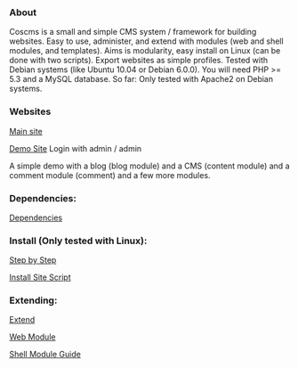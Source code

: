### About

Coscms is a small and simple CMS system / framework for building websites. Easy to use, administer, and extend with modules (web and shell modules, and templates). Aims is modularity, easy install on Linux (can be done with two scripts). Export websites as simple profiles. Tested with Debian systems (like Ubuntu 10.04  or Debian 6.0.0). You will need PHP >= 5.3 and a MySQL database. So far: Only tested with Apache2 on Debian systems. 

### Websites

[Main site](http://www.coscms.org)

[Demo Site](http://demo.coscms.org/) Login with admin / admin

A simple demo with a blog (blog module) and a CMS (content module) and a comment module (comment) and a few more modules. 

### Dependencies: 

[Dependencies](http://www.coscms.org/content/article/view/43)

### Install (Only tested with Linux): 

[Step by Step](http://www.coscms.org/content/article/view/1)

[Install Site Script](http://www.coscms.org/content/article/view/26)

### Extending: 

[Extend](http://coscms.org/content/article/view/40)

[Web Module](http://coscms.org/content/article/view/27)

[Shell Module Guide](http://www.coscms.org/content/article/view/60/Shell%20Module%20Guide)
